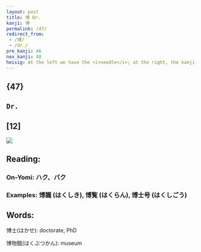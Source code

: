 ```yaml
---
layout: post
title: 博 Dr.
kanji: 博
permalink: /47/
redirect_from:
 - /博/
 - /dr./
pre_kanji: 46
nex_kanji: 48
heisig: At the left we have the <i>needle</i>; at the right, the kanji for <i>specialty</i>, plus an extra <i>drop</i> at the top. Think of a <b>Dr.</b> who is a <i>specialist</i> with a <i>needle</i> (an acupuncturist) and let the <i>drop</i> at the top represent the period at the end of <b>Dr.</b> In principle we are trying to avoid this kind of device, which plays on abstract grammatical conventions; but I think you will agree, after you have had occasion to use the right side of this kanji in forming other kanji, that the exception is merited in this case.
---
```


## {47}

## `Dr.`

## [12]

<div class="stroke"><img src="E58D9A.png" /></div>

## Reading:

### On-Yomi: ハク、バク

### Examples: 博識 (はくしき), 博覧 (はくらん), 博士号 (はくしごう)

## Words:

博士(はかせ): doctorate, PhD

博物館(はくぶつかん): museum
